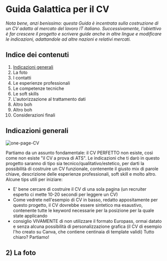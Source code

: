 # Guida Galattica per il CV
*Nota bene, anzi benissimo: questa Guida è incentrata sulla costruzione di un CV adatto al mercato del lavoro IT italiano. Successivamente, l'obiettivo è far crescere il progetto e scrivere guide anche in altre lingue e modificare le indicazioni, adattandole ad altre nazioni e relativi mercati.*


## Indice dei contenuti

  1. [Indicazioni generali](#indicazioni-generali)
  2. La foto
  3. I contatti
  4. Le esperienze professionali
  5. Le competenze tecniche
  6. Le soft skills
  7. L'autorizzazione al trattamento dati
  8. Altro boh
  9. Altro boh
  10. Considerazioni finali


## Indicazioni generali

![one-page-CV](https://user-images.githubusercontent.com/119898224/206795412-99cb4e63-f28d-4bd5-a352-db915e3311bc.jpg)

Partiamo da un assunto fondamentale: il CV PERFETTO non esiste, così come non esiste "il CV a prova di ATS". 
Le indicazioni che ti darò in questo progetto saranno di tipo sia tecnico/qualitativo/estetico, per darti la possibilità di costruire un CV funzionale, contenente il giusto mix di parole chiave, descrizione delle esperienze professionali, soft skill e molto altro. 
Alcune tips utili per iniziare: 
- E' bene cercare di costruire il CV di una sola pagina (un recruiter esperto ci mette 10-20 secondi per leggere un CV)
- Come vedrete nell'esempio di CV in basso, redatto appositamente per questo progetto, il CV dovrebbe essere sintetico ma esaustivo, contenente tutte le keyword necessarie per la posizione per la quale state applicando
- consiglio VIVAMENTE di non utilizzare il formato Europass, ormai datato e senza alcuna possibilità di personalizzazione grafica (il CV di esempio l'ho creato su Canva, che contiene centinaia di template validi)
Tutto chiaro? Partiamo!

## 2) La foto

